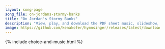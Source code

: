 ```yaml
---
layout: song-page
song_file: on-jordans-stormy-banks
title: "On Jordan's Stormy Banks"
description: "View, play, and download the PDF sheet music, slideshow, and audio. Lyrics: On Jordan's stormy banks I stand and cast a wishful eye to Canaan's fair and happy land where my possessions lie.    I'm bound for the promised land, ... english theist 4part"
image: https://github.com/kenakofer/hymnsinger/releases/latest/download/on-jordans-stormy-banks-trad.png
---
```


{% include choice-and-music.html %}